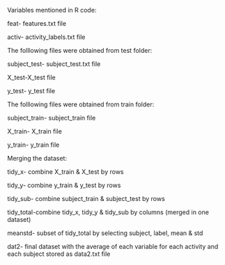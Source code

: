 Variables mentioned in R code:

feat- features.txt file

activ- activity_labels.txt file

The folllowing files were obtained from test folder:

subject_test- subject_test.txt file

X_test-X_test file

y_test- y_test file


The folllowing files were obtained from train folder:

subject_train- subject_train file

X_train- X_train file

y_train- y_train file

Merging the dataset:

tidy_x- combine X_train & X_test by rows

tidy_y- combine y_train & y_test by rows

tidy_sub- combine subject_train & subject_test by rows

tidy_total-combine tidy_x, tidy_y & tidy_sub by columns (merged in one dataset)

meanstd- subset of tidy_total by selecting subject, label, mean & std

dat2- final dataset with the average of each variable for each activity and each subject stored as data2.txt file
